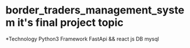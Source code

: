 # border_traders_management_system it's final project topic
*Technology 
Python3 
Framework FastApi && react js 
DB mysql

